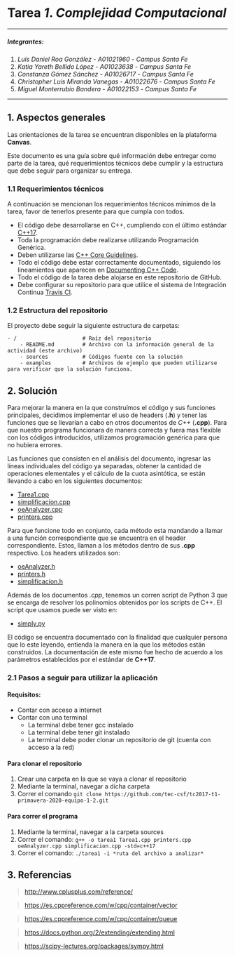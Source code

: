 # Tarea *1*. *Complejidad Computacional*

---

##### Integrantes:
1. *Luis Daniel Roa González* - *A01021960* - *Campus Santa Fe*
2. *Katia Yareth Bellido López* - *A01023638* - *Campus Santa Fe*
3. *Constanza Gómez Sánchez* - *A01026717* - *Campus Santa Fe*
4. *Christopher Luis Miranda Vanegas* - *A01022676* - *Campus Santa Fe*
5. *Miguel Monterrubio Bandera* - *A01022153* - *Campus Santa Fe*

---
## 1. Aspectos generales

Las orientaciones de la tarea se encuentran disponibles en la plataforma **Canvas**.

Este documento es una guía sobre qué información debe entregar como parte de la tarea, qué requerimientos técnicos debe cumplir y la estructura que debe seguir para organizar su entrega.


### 1.1 Requerimientos técnicos

A continuación se mencionan los requerimientos técnicos mínimos de la tarea, favor de tenerlos presente para que cumpla con todos.

* El código debe desarrollarse en C++, cumpliendo con el último estándar [C++17](https://isocpp.org/std/the-standard).
* Toda la programación debe realizarse utilizando Programación Genérica.
* Deben utilizarse las [C++ Core Guidelines](https://github.com/isocpp/CppCoreGuidelines/blob/master/CppCoreGuidelines.md).
* Todo el código debe estar correctamente documentado, siguiendo los lineamientos que aparecen en [Documenting C++ Code](https://developer.lsst.io/cpp/api-docs.html).
* Todo el código de la tarea debe alojarse en este repositorio de GitHub.
* Debe configurar su repositorio para que utilice el sistema de Integración Continua [Travis CI](https://travis-ci.org/).

### 1.2 Estructura del repositorio

El proyecto debe seguir la siguiente estructura de carpetas:
```
- / 			        # Raíz del repositorio
    - README.md			# Archivo con la información general de la actividad (este archivo)
    - sources  			# Códigos fuente con la solución
    - examples			# Archivos de ejemplo que pueden utilizarse para verificar que la solución funciona.
```

## 2. Solución

Para mejorar la manera en la que construímos el código y sus funciones principales, decidimos implementar el uso de headers (__.h__) y tener las funciones que se llevarían a cabo en otros documentos de _C++_ (__.cpp__).
Para que nuestro programa funcionara de manera correcta y fuera mas flexible con los códigos introducidos, utilizamos programación genérica para que no hubiera errores.

Las funciones que consisten en el análisis del documento, ingresar las líneas individuales del código ya separadas, obtener la cantidad de operaciones elementales y el cálculo de la cuota asintótica, se están llevando a cabo en los siguientes documentos:
* [Tarea1.cpp](sources/Tarea1.cpp)
* [simplificacion.cpp](sources/simplificacion.cpp)
* [oeAnalyzer.cpp](sources/oeAnalyzer.cpp)
* [printers.cpp](sources/printers.cpp)

Para que funcione todo en conjunto, cada método esta mandando a llamar a una función correspondiente que se encuentra en el header correspondiente. Estos, llaman a los métodos dentro de sus __.cpp__ respectivo. Los headers utilizados son:
* [oeAnalyzer.h](sources/oeAnalyzer.h)
* [printers.h](sources/printers.h)
* [simplificacion.h](sources/simplificacion.h)

Además de los documentos _.cpp_, tenemos un  corren script de Python 3 que se encarga de resolver los polinomios obtenidos por los scripts de C++. El script que usamos puede ser visto en:
* [simply.py](sources/simply.py)

El código se encuentra documentado con la finalidad que cualquier persona que lo este leyendo, entienda la manera en la que los métodos están construidos. La documentación de este mismo fue hecho de acuerdo a los parámetros establecidos por el estándar de **C++17**.


### 2.1 Pasos a seguir para utilizar la aplicación

#### Requisitos:

* Contar con acceso a internet
* Contar con una terminal
	* La terminal debe tener gcc instalado
	* La terminal debe tener git instalado
	* La terminal debe poder clonar un repositorio de git (cuenta con acceso a la red)

#### Para clonar el repositorio
1. Crear una carpeta en la que se vaya a clonar el repositorio
2. Mediante la terminal, navegar a dicha carpeta
3. Correr el comando `git clone https://github.com/tec-csf/tc2017-t1-primavera-2020-equipo-1-2.git`

#### Para correr el programa
1. Mediante la terminal, navegar a la carpeta sources
2. Correr el comando: `g++ -o tarea1 Tarea1.cpp printers.cpp oeAnalyzer.cpp simplificacion.cpp -std=c++17`
3. Correr el comando: `./tarea1 -i *ruta del archivo a analizar*`
## 3. Referencias
>http://www.cplusplus.com/reference/

>https://es.cppreference.com/w/cpp/container/vector

>https://es.cppreference.com/w/cpp/container/queue

>https://docs.python.org/2/extending/extending.html

>https://scipy-lectures.org/packages/sympy.html

